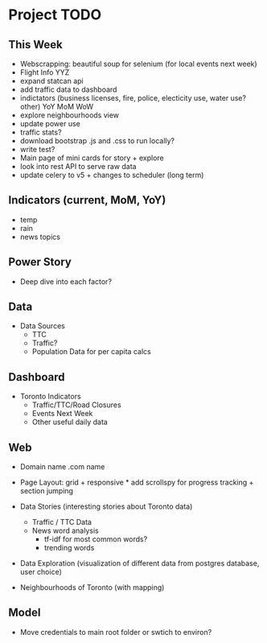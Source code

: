 Project TODO
===

This Week
---
*   Webscrapping: beautiful soup for selenium (for local events next week)
*   Flight Info YYZ
*   expand statcan api
*   add traffic data to dashboard
*   indictators (business licenses, fire, police, electicity use, water use? other) YoY MoM WoW
*   explore neighbourhoods view
*   update power use
*   traffic stats?
*   download bootstrap .js and .css to run locally?
*   write test?
*   Main page of mini cards for story + explore
*   look into rest API to serve raw data
*   update celery to v5 + changes to scheduler (long term)

Indicators (current, MoM, YoY)
---
*   temp
*   rain
*   news topics

Power Story
---
*   Deep dive into each factor?

Data
---
*   Data Sources
    *   TTC
    *   Traffic?
    *   Population Data for per capita calcs

Dashboard
---
*   Toronto Indicators
    *   Traffic/TTC/Road Closures
    *   Events Next Week
    *   Other useful daily data

Web
---
*   Domain name .com name
*   Page Layout: grid + responsive
        *   add scrollspy for progress tracking + section jumping

*   Data Stories (interesting stories about Toronto data)
    *   Traffic / TTC Data
    *   News word analysis
        *   tf-idf for most common words?
        *   trending words

*   Data Exploration (visualization of different data from postgres database, user choice)

*   Neighbourhoods of Toronto (with mapping)

Model
---
*   Move credentials to main root folder or swtich to environ?